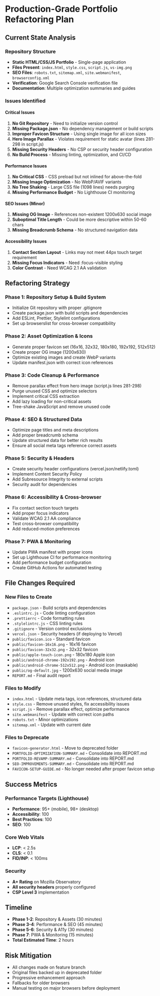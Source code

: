 # Production-Grade Portfolio Refactoring Plan

## Current State Analysis

### Repository Structure
- **Static HTML/CSS/JS Portfolio** - Single-page application
- **Files Present**: `index.html`, `style.css`, `script.js`, `vs-img.png`
- **SEO Files**: `robots.txt`, `sitemap.xml`, `site.webmanifest`, `browserconfig.xml`
- **Verification**: Google Search Console verification file
- **Documentation**: Multiple optimization summaries and guides

### Issues Identified

#### Critical Issues
1. **No Git Repository** - Need to initialize version control
2. **Missing Package.json** - No dependency management or build scripts
3. **Improper Favicon Structure** - Using single image for all icon sizes
4. **Hero Image Parallax** - Violates requirement for static avatar (lines 281-298 in script.js)
5. **Missing Security Headers** - No CSP or security header configuration
6. **No Build Process** - Missing linting, optimization, and CI/CD

#### Performance Issues
1. **No Critical CSS** - CSS preload but not inlined for above-the-fold
2. **Missing Image Optimization** - No WebP/AVIF variants
3. **No Tree Shaking** - Large CSS file (1098 lines) needs purging
4. **Missing Performance Budget** - No Lighthouse CI monitoring

#### SEO Issues (Minor)
1. **Missing OG Image** - References non-existent 1200x630 social image
2. **Suboptimal Title Length** - Could be more descriptive within 50-60 chars
3. **Missing Breadcrumb Schema** - No structured navigation data

#### Accessibility Issues
1. **Contact Section Layout** - Links may not meet 44px touch target requirement
2. **Missing Focus Indicators** - Need :focus-visible styling
3. **Color Contrast** - Need WCAG 2.1 AA validation

## Refactoring Strategy

### Phase 1: Repository Setup & Build System
- Initialize Git repository with proper .gitignore
- Create package.json with build scripts and dependencies
- Add ESLint, Prettier, Stylelint configurations
- Set up browserslist for cross-browser compatibility

### Phase 2: Asset Optimization & Icons
- Generate proper favicon set (16x16, 32x32, 180x180, 192x192, 512x512)
- Create proper OG image (1200x630)
- Optimize existing images and create WebP variants
- Update manifest.json with correct icon references

### Phase 3: Code Cleanup & Performance
- Remove parallax effect from hero image (script.js lines 281-298)
- Purge unused CSS and optimize selectors
- Implement critical CSS extraction
- Add lazy loading for non-critical assets
- Tree-shake JavaScript and remove unused code

### Phase 4: SEO & Structured Data
- Optimize page titles and meta descriptions
- Add proper breadcrumb schema
- Update structured data for better rich results
- Ensure all social meta tags reference correct assets

### Phase 5: Security & Headers
- Create security header configurations (vercel.json/netlify.toml)
- Implement Content Security Policy
- Add Subresource Integrity to external scripts
- Security audit for dependencies

### Phase 6: Accessibility & Cross-browser
- Fix contact section touch targets
- Add proper focus indicators
- Validate WCAG 2.1 AA compliance
- Test cross-browser compatibility
- Add reduced-motion preferences

### Phase 7: PWA & Monitoring
- Update PWA manifest with proper icons
- Set up Lighthouse CI for performance monitoring
- Add performance budget configuration
- Create GitHub Actions for automated testing

## File Changes Required

### New Files to Create
- `package.json` - Build scripts and dependencies
- `.eslintrc.js` - Code linting configuration
- `.prettierrc` - Code formatting rules
- `.stylelintrc.js` - CSS linting rules
- `.gitignore` - Version control exclusions
- `vercel.json` - Security headers (if deploying to Vercel)
- `public/favicon.ico` - Standard favicon
- `public/favicon-16x16.png` - 16x16 favicon
- `public/favicon-32x32.png` - 32x32 favicon
- `public/apple-touch-icon.png` - 180x180 Apple icon
- `public/android-chrome-192x192.png` - Android icon
- `public/android-chrome-512x512.png` - Android icon (maskable)
- `public/og-default.jpg` - 1200x630 social media image
- `REPORT.md` - Final audit report

### Files to Modify
- `index.html` - Update meta tags, icon references, structured data
- `style.css` - Remove unused styles, fix accessibility issues
- `script.js` - Remove parallax effect, optimize performance
- `site.webmanifest` - Update with correct icon paths
- `robots.txt` - Minor optimizations
- `sitemap.xml` - Update with current date

### Files to Deprecate
- `favicon-generator.html` - Move to deprecated folder
- `PORTFOLIO-OPTIMIZATION-SUMMARY.md` - Consolidate into REPORT.md
- `PORTFOLIO-REVAMP-SUMMARY.md` - Consolidate into REPORT.md
- `SEO-IMPROVEMENTS-SUMMARY.md` - Consolidate into REPORT.md
- `FAVICON-SETUP-GUIDE.md` - No longer needed after proper favicon setup

## Success Metrics

### Performance Targets (Lighthouse)
- **Performance**: 95+ (mobile), 98+ (desktop)
- **Accessibility**: 100
- **Best Practices**: 100
- **SEO**: 100

### Core Web Vitals
- **LCP**: < 2.5s
- **CLS**: < 0.1
- **FID/INP**: < 100ms

### Security
- **A+ Rating** on Mozilla Observatory
- **All security headers** properly configured
- **CSP Level 3** implementation

## Timeline
- **Phase 1-2**: Repository & Assets (30 minutes)
- **Phase 3-4**: Performance & SEO (45 minutes)
- **Phase 5-6**: Security & A11y (30 minutes)
- **Phase 7**: PWA & Monitoring (15 minutes)
- **Total Estimated Time**: 2 hours

## Risk Mitigation
- All changes made on feature branch
- Original files backed up in deprecated folder
- Progressive enhancement approach
- Fallbacks for older browsers
- Manual testing on major browsers before deployment
